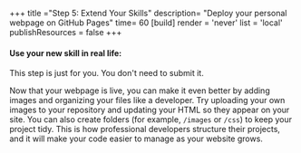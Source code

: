 +++
title ="Step 5: Extend Your Skills"
description= "Deploy your personal webpage on GitHub Pages"
time= 60
[build]
  render = 'never'
  list = 'local'
  publishResources = false 
+++

#### Use your new skill in real life:

This step is just for you. You don't need to submit it.

Now that your webpage is live, you can make it even better by adding images and organizing your files like a developer. Try uploading your own images to your repository and updating your HTML so they appear on your site. You can also create folders (for example, `/images` or `/css`) to keep your project tidy. This is how professional developers structure their projects, and it will make your code easier to manage as your website grows. 